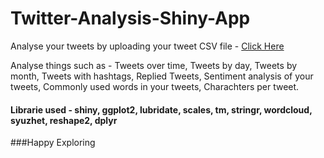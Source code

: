 # Twitter-Analysis-Shiny-App
Analyse your tweets by uploading your tweet CSV file - 
[Click Here](https://maitray.shinyapps.io/twitter/)


Analyse things such as - Tweets over time, Tweets by day, Tweets by month, Tweets with hashtags, Replied Tweets, Sentiment analysis of your tweets, Commonly used words in your tweets, Charachters per tweet. 
#### Librarie used - shiny, ggplot2, lubridate, scales, tm, stringr, wordcloud, syuzhet, reshape2, dplyr 

###Happy Exploring
